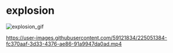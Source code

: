 # explosion

![explosion_gif](https://user-images.githubusercontent.com/59121834/225051905-65131869-80d0-4351-b431-4835c515fae7.gif)


https://user-images.githubusercontent.com/59121834/225051384-fc370aaf-3d33-4376-ae86-91a9947da0ad.mp4

